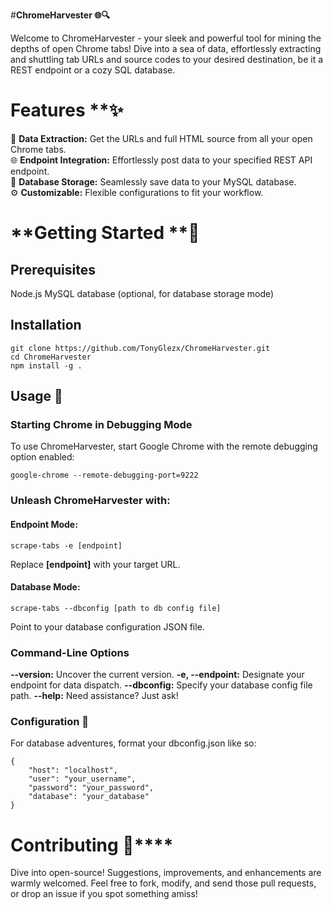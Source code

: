 #**ChromeHarvester 🌐🔍**

Welcome to ChromeHarvester - your sleek and powerful tool for mining the depths of open Chrome tabs! Dive into a sea of data, effortlessly extracting and shuttling tab URLs and source codes to your desired destination, be it a REST endpoint or a cozy SQL database.

# Features **✨

📄 **Data Extraction:** Get the URLs and full HTML source from all your open Chrome tabs.  
🌐 **Endpoint Integration:** Effortlessly post data to your specified REST API endpoint.  
💾 **Database Storage:** Seamlessly save data to your MySQL database.  
⚙️ **Customizable:** Flexible configurations to fit your workflow.  

# **Getting Started **🏁

## **Prerequisites**
Node.js
MySQL database (optional, for database storage mode)

## **Installation**
````
git clone https://github.com/TonyGlezx/ChromeHarvester.git
cd ChromeHarvester
npm install -g .
````
## **Usage 🔧**

### **Starting Chrome in Debugging Mode**

To use ChromeHarvester, start Google Chrome with the remote debugging option enabled:

````
google-chrome --remote-debugging-port=9222
````

### **Unleash ChromeHarvester with:**

#### **Endpoint Mode:**
````
scrape-tabs -e [endpoint]
````
Replace **[endpoint]** with your target URL.

#### **Database Mode:**


````
scrape-tabs --dbconfig [path to db config file]
````
Point to your database configuration JSON file.
### **Command-Line Options**

**--version:** Uncover the current version.
**-e, --endpoint:** Designate your endpoint for data dispatch.
**--dbconfig:** Specify your database config file path.
**--help:** Need assistance? Just ask!

### **Configuration 📝**

For database adventures, format your dbconfig.json like so:

```
{
    "host": "localhost",
    "user": "your_username",
    "password": "your_password",
    "database": "your_database"
}
```

# Contributing 🤝****

Dive into open-source! Suggestions, improvements, and enhancements are warmly welcomed. Feel free to fork, modify, and send those pull requests, or drop an issue if you spot something amiss!

